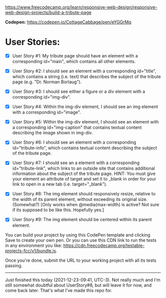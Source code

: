 https://www.freecodecamp.org/learn/responsive-web-design/responsive-web-design-projects/build-a-tribute-page

**Codepen:** https://codepen.io/CottageCabbage/pen/eYGGrMq

# User Stories:
+ [x] User Story #1: My tribute page should have an element with a corresponding id="main", which contains all other elements.

+ [x] User Story #2: I should see an element with a corresponding id="title", which contains a string (i.e. text) that describes the subject of the tribute page (e.g. "Dr. Norman Borlaug").

+ [x] User Story #3: I should see either a figure or a div element with a corresponding id="img-div".

+ [x] User Story #4: Within the img-div element, I should see an img element with a corresponding id="image".

+ [x] User Story #5: Within the img-div element, I should see an element with a corresponding id="img-caption" that contains textual content describing the image shown in img-div.

+ [x] User Story #6: I should see an element with a corresponding id="tribute-info", which contains textual content describing the subject of the tribute page.

+ [x] User Story #7: I should see an a element with a corresponding id="tribute-link", which links to an outside site that contains additional information about the subject of the tribute page. HINT: You must give your element an attribute of target and set it to _blank in order for your link to open in a new tab (i.e. target="_blank").

+ [x] User Story #8: The img element should responsively resize, relative to the width of its parent element, without exceeding its original size. (Somewhat?) [Only works when @media(max-width) is active? Not sure if its supposed to be like this. Hopefully yes.]

+ [x] User Story #9: The img element should be centered within its parent element.

You can build your project by using this CodePen template and clicking Save to create your own pen. Or you can use this CDN link to run the tests in any environment you like: https://cdn.freecodecamp.org/testable-projects-fcc/v1/bundle.js.

Once you're done, submit the URL to your working project with all its tests passing.

---
Just finished this today (2021-12-23-09:41, UTC-3). Not really much and I'm still somewhat doubtful about UserStory#8, but will leave it for now, and come back later. That's what I've made this repo for.
